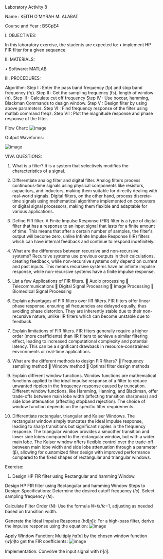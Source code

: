 Laboratory Activity 8

Name : KEITH O'MYRAH M. ALABAT 

Course and Year : BSCpE4

I. OBJECTIVES:

In this laboratory exercise, the students are expected to: • implement HP FIR filter for a given sequence. 

II. MATERIALS:

• Software: MATLAB

III. PROCEDURES:

Algorithm: Step I : Enter the pass band frequency (fp) and stop band frequency (fq). Step II : Get the sampling frequency (fs), length of window (n). Step III : Calculate cut off frequency Step IV : Use boxcar, hamming, Blackman Commands to design window. Step V : Design filter by using above parameters. Step VI : Find frequency response of the filter using matlab command freqz. Step VII : Plot the magnitude response and phase response of the filter.

Flow Chart: ![image](https://github.com/user-attachments/assets/b9c39df5-39a5-4925-b0d4-6399e7b13e9a)


Output Waveforms:

![image](https://github.com/user-attachments/assets/02d4143e-918b-4efa-b026-9688307921be)

VIVA QUESTIONS: 
1. What is a filter?
It is a system that selectively modifies the characteristics of a signal.


2. Differentiate analog filter and digital filter.
Analog filters process continuous-time signals using physical components like resistors, capacitors, and inductors, making them suitable for directly dealing with real-world signals. Digital filters, on the other hand, process discrete-time signals using mathematical algorithms implemented on computers or digital signal processors, making them flexible and adaptable for various applications.

3. Define FIR filter.
A Finite Impulse Response (FIR) filter is a type of digital filter that has a response to an input signal that lasts for a finite amount of time. This means that after a certain number of samples, the filter's output will become zero, unlike Infinite Impulse Response (IIR) filters which can have internal feedback and continue to respond indefinitely.

4. What are the differences between recursive and non-recursive systems?
Recursive systems use previous outputs in their calculations, creating feedback, while non-recursive systems only depend on current and past inputs. This means recursive systems have an infinite impulse response, while non-recursive systems have a finite impulse response.

5. List a few Applications of FIR filters.
	Audio processing
	Telecommunications
	Digital Signal Processing
	Image Processing
	Biomedical Signal Processing

6. Explain advantages of FIR filters over IIR filters.
FIR filters offer linear phase response, ensuring all frequencies are delayed equally, thus avoiding phase distortion. They are inherently stable due to their non-recursive nature, unlike IIR filters which can become unstable due to feedback.

7. Explain limitations of FIR filters.
FIR filters generally require a higher order (more coefficients) than IIR filters to achieve a similar filtering effect, leading to increased computational complexity and potential latency. This can be a significant drawback in resource-constrained environments or real-time applications.

8. What are the different methods to design FIR filters?
	Frequency sampling method
	Window method
	Optimal filter design methods

9. Explain different window functions.
Window functions are mathematical functions applied to the ideal impulse response of a filter to reduce unwanted ripples in the frequency response caused by truncation. Different window functions, like Hamming, Hanning, and Blackman, offer trade-offs between main lobe width (affecting transition sharpness) and side lobe attenuation (affecting stopband rejection). The choice of window function depends on the specific filter requirements.

10. Differentiate rectangular, triangular and Kaiser Windows.
The rectangular window simply truncates the ideal impulse response, leading to sharp transitions but significant ripples in the frequency response. The triangular window provides a smoother transition and lower side lobes compared to the rectangular window, but with a wider main lobe. The Kaiser window offers flexible control over the trade-off between main lobe width and side lobe attenuation through a parameter (β), allowing for customized filter design with improved performance compared to the fixed shapes of rectangular and triangular windows.

Exercise:
1. Design HP FIR filter using Rectangular and hamming Window.

Design HP FIR filter using Rectangular and hamming Window
Steps to Design: Specifications:
Determine the desired cutoff frequency (𝑓𝑐). Select sampling frequency (𝑓𝑠).

Calculate Filter Order (N): Use the formula 𝑁=𝑓𝑠/𝑓𝑐−1, adjusting as needed based on transition width.

Generate the Ideal Impulse Response (hd[n]): For a high-pass filter, derive the impulse response using the equation: ![image](https://github.com/user-attachments/assets/c779ae65-19e8-405f-8779-d1215e1abc0a)


Apply Window Function: Multiply ℎ𝑑[𝑛] by the chosen window function (𝑤[𝑛]to get the FIR coefficients: ![image](https://github.com/user-attachments/assets/9e733507-2823-4f4c-844e-109e5242f8ba)


Implementation: Convolve the input signal with ℎ[𝑛].
